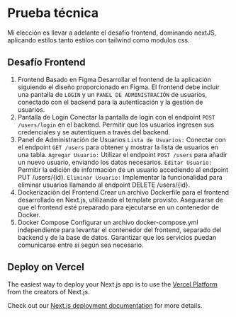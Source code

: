 # Prueba técnica
Mi elección es llevar a adelante el desafío frontend, dominando nextJS, aplicando estilos tanto estilos con tailwind como modulos css.


## Desafío Frontend
1. Frontend Basado en Figma
Desarrollar el frontend de la aplicación siguiendo el diseño proporcionado en Figma.
El frontend debe incluir una pantalla de ``LOGIN`` y un ``PANEL DE ADMINISTRACIÓN`` de usuarios, conectado con el backend para la autenticación y la gestión de usuarios.
2. Pantalla de Login
Conectar la pantalla de login con el endpoint ``POST /users/login`` en el backend.
Permitir que los usuarios ingresen sus credenciales y se autentiquen a través del backend.
3. Panel de Administración de Usuarios
``Lista de Usuarios:``
Conectar con el endpoint ``GET /users`` para obtener y mostrar la lista de usuarios en una tabla.
``Agregar Usuario:``
Utilizar el endpoint ``POST /users`` para añadir un nuevo usuario, enviando los datos necesarios.
``Editar Usuario:``
Permitir la edición de información de un usuario accediendo al endpoint PUT /users/{id}.
``Eliminar Usuario:``
Implementar la funcionalidad para eliminar usuarios llamando al endpoint DELETE /users/{id}.
4. Dockerización del Frontend
Crear un archivo Dockerfile para el frontend desarrollado en Next.js, utilizando el template provisto.
Asegurarse de que el frontend esté preparado para ejecutarse en un contenedor de Docker.
5. Docker Compose
Configurar un archivo docker-compose.yml independiente para levantar el contenedor del frontend, separado del backend y de la base de datos.
Garantizar que los servicios puedan comunicarse entre sí según sea necesario.

## Deploy on Vercel

The easiest way to deploy your Next.js app is to use the [Vercel Platform](https://vercel.com/new?utm_medium=default-template&filter=next.js&utm_source=create-next-app&utm_campaign=create-next-app-readme) from the creators of Next.js.

Check out our [Next.js deployment documentation](https://nextjs.org/docs/deployment) for more details.
